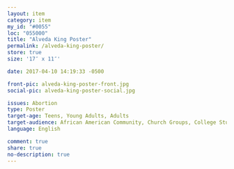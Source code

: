 ```yaml
---
layout: item
category: item
my_id: "#0055"
loc: "055000"
title: "Alveda King Poster"
permalink: /alveda-king-poster/
store: true
size: '17″ x 11″'

date: 2017-04-10 14:19:33 -0500

front-pic: alveda-king-poster-front.jpg
social-pic: alveda-king-poster-social.jpg

issues: Abortion
type: Poster
target-age: Teens, Young Adults, Adults
target-audience: African American Community, Church Groups, College Students, High School Students
language: English

comment: true
share: true
no-description: true
---
```

